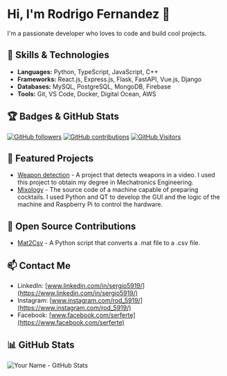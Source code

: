 # Hi, I'm Rodrigo Fernandez 👋

I'm a passionate developer who loves to code and build cool projects.

## 🚀 Skills & Technologies

- **Languages:** Python, TypeScript, JavaScript, C++
- **Frameworks:** React.js, Express.js, Flask, FastAPI, Vue.js, Django
- **Databases:** MySQL, PostgreSQL, MongoDB, Firebase
- **Tools:** Git, VS Code, Docker, Digital Ocean, AWS

## 🏆 Badges & GitHub Stats

[![GitHub followers](https://img.shields.io/github/followers/Rod5919?style=social)](https://github.com/Coding-Rod)
[![GitHub contributions](https://img.shields.io/github/commit-activity/m/Rod5919/mat2csv)](https://github.com/Coding-Rod/mat2csv)
[![GitHub Visitors](https://visitcount.itsvg.in/api?id=Coding-Rod&label=Profile%20Views&color=1&icon=1)](https://visitcount.itsvg.in)

## 🔨 Featured Projects

- [Weapon detection](https://github.com/Coding-Rod/crime_detection) - A project that detects weapons in a video. I used this project to obtain my degree in Mechatronics Engineering.
- [Mixology](https://github.com/Coding-Rod/mixology) - The source code of a machine capable of preparing cocktails. I used Python and QT to develop the GUI and the logic of the machine and Raspberry Pi to control the hardware.

## 🌱 Open Source Contributions

- [Mat2Csv](https://www.github.com/Coding-Rod/mat2csv) - A Python script that converts a .mat file to a .csv file.

## 📫 Contact Me

- LinkedIn: [www.linkedin.com/in/sergio5919/](https://www.linkedin.com/in/sergio5919/)
- Instagram: [www.instagram.com/rod_5919/](https://www.instagram.com/rod_5919/)
- Facebook: [www.facebook.com/serferte](https://www.facebook.com/serferte)

## 📊 GitHub Stats

![Your Name - GitHub Stats](https://github-readme-stats.vercel.app/api?username=Coding-Rod&rank_icon=github&theme=dracula)
